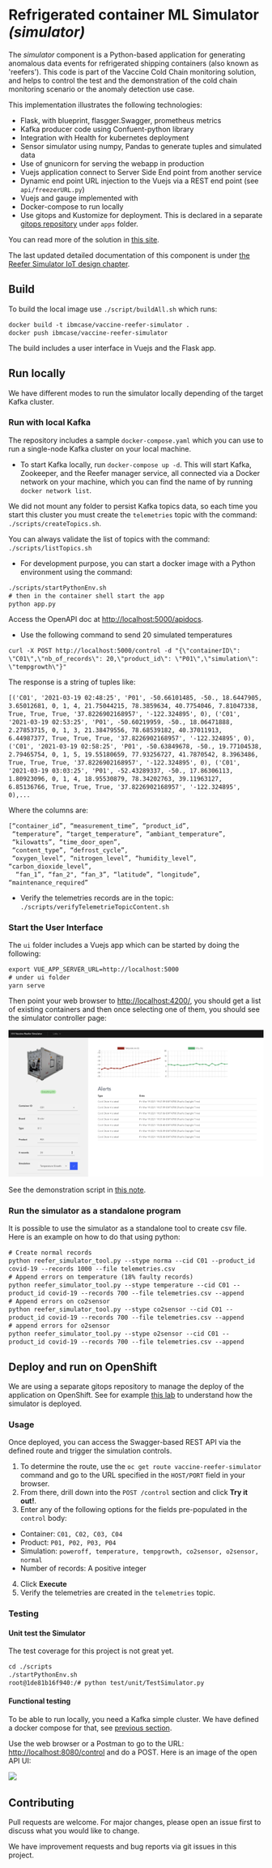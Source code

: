 # Refrigerated container ML Simulator _(simulator)_

The _simulator_ component is a Python-based application for generating anomalous data events for refrigerated shipping containers (also known as 'reefers'). This code is part of the Vaccine Cold Chain monitoring solution, and helps to control the test and the demonstration of the cold chain monitoring scenario or the anomaly detection use case.

This implementation illustrates the following technologies:

* Flask, with blueprint, flasgger.Swagger, prometheus metrics
* Kafka producer code using Confuent-python library
* Integration with Health for kubernetes deployment
* Sensor simulator using numpy, Pandas to generate tuples and simulated data
* Use of gnunicorn for serving the webapp in production
* Vuejs application connect to Server Side End point from another service
* Dynamic end point URL injection to the Vuejs via a REST end point (see `api/freezerURL.py`)
* Vuejs and gauge implemented with
* Docker-compose to run locally
* Use gitops and Kustomize for deployment. This is declared in a separate [gitops repository](https://github.com/ibm-cloud-architecture/vaccine-gitops) under `apps` folder.

You can read more of the solution in [this site](https://ibm-cloud-architecture.github.io/vaccine-solution-main/).

The last updated detailed documentation of this component is under [the Reefer Simulator IoT design chapter](https://ibm-cloud-architecture.github.io/vaccine-solution-main/solution/reefer-iot/).

## Build

To build the local image use `./script/buildAll.sh` which runs:

```shell
docker build -t ibmcase/vaccine-reefer-simulator .
docker push ibmcase/vaccine-reefer-simulator
```

The build includes a user interface in Vuejs and the Flask app.

## Run locally

We have different modes to run the simulator locally depending of the target Kafka cluster.

### Run with local Kafka

The repository includes a sample `docker-compose.yaml` which you can use to run a single-node Kafka cluster on your local machine.

* To start Kafka locally, run `docker-compose up -d`. This will start Kafka, Zookeeper, and the Reefer manager service, all connected via a Docker network on your machine, which you can find the name of by running `docker network list`.

We did not mount any folder to persist Kafka topics data, so each time you start this cluster you must create the `telemetries` topic with the command: `./scripts/createTopics.sh`.

You can always validate the list of topics with the command: `./scripts/listTopics.sh`

* For development purpose, you can start a docker image with a Python environment using the command:

```shell
./scripts/startPythonEnv.sh
# then in the container shell start the app
python app.py
```

Access the OpenAPI doc at [http://localhost:5000/apidocs](http://localhost:5000/apidocs).

* Use the following command to send 20 simulated temperatures

```
curl -X POST http://localhost:5000/control -d "{\"containerID\": \"C01\",\"nb_of_records\": 20,\"product_id\": \"P01\",\"simulation\": \"tempgrowth\"}"
```

The response is a string of tuples like:

```
[('C01', '2021-03-19 02:48:25', 'P01', -50.66101485, -50., 18.6447905, 3.65012681, 0, 1, 4, 21.75044215, 78.3859634, 40.7754046, 7.81047338, True, True, True, '37.8226902168957', '-122.324895', 0), ('C01', '2021-03-19 02:53:25', 'P01', -50.60219959, -50., 18.06471888, 2.27853715, 0, 1, 3, 21.38479556, 78.68539182, 40.37011913, 6.44987377, True, True, True, '37.8226902168957', '-122.324895', 0), ('C01', '2021-03-19 02:58:25', 'P01', -50.63849678, -50., 19.77104538, 2.79465754, 0, 1, 5, 19.55180659, 77.93256727, 41.7870542, 8.3963486, True, True, True, '37.8226902168957', '-122.324895', 0), ('C01', '2021-03-19 03:03:25', 'P01', -52.43289337, -50., 17.86306113, 1.80923096, 0, 1, 4, 18.95530879, 78.34202763, 39.11963127, 6.85136766, True, True, True, '37.8226902168957', '-122.324895', 0),...
```

Where the columns are: 

```
[“container_id”, “measurement_time”, “product_id”,
 “temperature”, “target_temperature”, “ambiant_temperature”,
 “kilowatts”, “time_door_open”,
 “content_type”, “defrost_cycle”,
 “oxygen_level”, “nitrogen_level”, “humidity_level”, “carbon_dioxide_level”,
  “fan_1”, “fan_2", “fan_3”, “latitude”, “longitude”, “maintenance_required”
```

* Verify the telemetries records are in the topic: `./scripts/verifyTelemetrieTopicContent.sh`

### Start the User Interface

The `ui` folder includes a Vuejs app which can be started by doing the following:

```shell
export VUE_APP_SERVER_URL=http://localhost:5000
# under ui folder
yarn serve
```

Then point your web browser to [http://localhost:4200/](http://localhost:4200/#/), you should get a list of existing containers and then once selecting one of them, you should see the simulator controller page:

![](./docs/simulator.png)

See the demonstration script in [this note](https://ibm-cloud-architecture.github.io/vaccine-solution-main/use-cases/cold-chain/#scenario-script).

### Run the simulator as a standalone program

It is possible to use the simulator as a standalone tool to create csv file. Here is an example on how to do that using python:

```shell
# Create normal records
python reefer_simulator_tool.py --stype norma --cid C01 --product_id covid-19 --records 1000 --file telemetries.csv 
# Append errors on temperature (18% faulty records)
python reefer_simulator_tool.py --stype temperature --cid C01 --product_id covid-19 --records 700 --file telemetries.csv --append
# Append errors on co2sensor 
python reefer_simulator_tool.py --stype co2sensor --cid C01 --product_id covid-19 --records 700 --file telemetries.csv --append
# append errors for o2sensor
python reefer_simulator_tool.py --stype o2sensor --cid C01 --product_id covid-19 --records 700 --file telemetries.csv --append
```

## Deploy and run on OpenShift

We are using a separate gitops repository to manage the deploy of the application on OpenShift. See for example [this lab](https://ibm-cloud-architecture.github.io/vaccine-solution-main/use-cases/cold-chain/#tldr-one-click-deploy) to understand how the simulator is deployed.

### Usage

Once deployed, you can access the Swagger-based REST API via the defined route and trigger the simulation controls.

1. To determine the route, use the `oc get route vaccine-reefer-simulator` command and go to the URL specified in the `HOST/PORT` field in your browser.
2. From there, drill down into the `POST /control` section and click **Try it out!**.
3. Enter any of the following options for the fields pre-populated in the `control` body:

  - Container: `C01, C02, C03, C04`
  - Product: `P01, P02, P03, P04`
  - Simulation: `poweroff, temperature, tempgrowth, co2sensor, o2sensor, normal`
  - Number of records: A positive integer

4. Click **Execute**
5. Verify the telemetries are created in the `telemetries` topic.

### Testing

#### Unit test the Simulator

The test coverage for this project is not great yet. 

```shell
cd ./scripts
./startPythonEnv.sh
root@1de81b16f940:/# python test/unit/TestSimulator.py
```

#### Functional testing

To be able to run locally, you need a Kafka simple cluster. We have defined a docker compose for that, see [previous section](#run).

Use the web browser or a Postman to go to the URL: [http://localhost:8080/control](http://localhost:8080/control) and do a POST. Here is an image of the open API UI:

![](images/simulapp-control-openapi.png)


## Contributing

Pull requests are welcome. For major changes, please open an issue first to discuss what you would like to change.

We have improvement requests and bug reports via git issues in this project.
